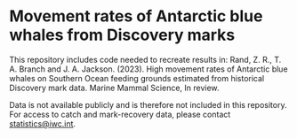 # Movement rates of Antarctic blue whales from Discovery marks
This repository includes code needed to recreate results in: 
Rand, Z. R., T. A. Branch and J. A. Jackson. (2023). High movement rates of Antarctic blue whales on Southern Ocean feeding grounds estimated from historical Discovery mark data. Marine Mammal Science, In review. 

Data is not available publicly and is therefore not included in this repository. For access to catch and mark-recovery data, please contact statistics@iwc.int.
